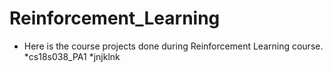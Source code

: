 # Reinforcement_Learning
* Here is the course projects done during Reinforcement Learning course.
*cs18s038_PA1
  *jnjklnk
